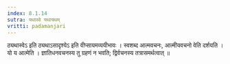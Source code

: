 ```yaml
---
index: 8.1.14
sutra: यथास्वे यथायथम्
vritti: padamanjari
---
```


 ठ्यथास्वेऽ इति ठ्यथाऽसादृश्येऽ इति वीप्सायमव्ययीभावः । स्वशब्द आत्मवचनः, आत्मीयवचनो वेति दर्शयति । यो य आत्मेति । ज्ञातिधनवचनस्य तु ग्रहणं न भवति; द्विर्वचनस्य तत्रासमर्थत्वात् ॥